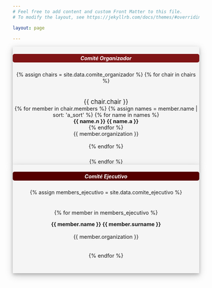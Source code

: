 ```yaml
---
# Feel free to add content and custom Front Matter to this file.
# To modify the layout, see https://jekyllrb.com/docs/themes/#overriding-theme-defaults

layout: page

---
```

<div align="center">




 <div class="row">
    

<div class="column" style="background-color: #F5F5F5;box-shadow:0 4px 8px 0 rgba(0, 0, 0, 0.2), 0 6px 20px 0 rgba(0, 0, 0, 0.19);">
  
<h5 style="padding: 0.2rem; color: white; background-color: #801415; border-radius: 5px"><i class="fa fa-users mr-3"></i> <b>Comité Organizador</b></h5>




{% assign chairs = site.data.comite_organizador %}
{% for chair in chairs %}
<div style="font-size: 0.9rem; padding-top: 1.5rem; padding-bottom: 1.5rem;">
<span style="font-size: 1.05rem">{{ chair.chair }}</span><br>
{% for member in chair.members %}
{% assign names = member.name | sort: 'a_sort' %}
{% for name in names %}
<br><b>{{ name.n }} {{ name.a }}</b><br>
{% endfor %}
<br>{{ member.organization }}<br><br>
{% endfor %}
</div>
{% endfor %}
 
 </div>
  
<div class="column" style="background-color: #F5F5F5;box-shadow:0 4px 8px 0 rgba(0, 0, 0, 0.2), 0 6px 20px 0 rgba(0, 0, 0, 0.19);">

<h5 style="padding: 0.2rem;color:white; background-color: #550000; border-radius: 5px"><i class="fa fa-users mr-3"></i> <b>Comité Ejecutivo</b></h5>



{% assign members_ejecutivo = site.data.comite_ejecutivo  %}
<div style="font-size: 0.9rem; padding-top: 1.5rem; padding-bottom: 1.5rem;">
{% for member in members_ejecutivo %}

<b>{{ member.name }} {{ member.surname }}</b><br>
<br>{{ member.organization }}<br><br><br>
{% endfor %}
</div>


<!--

<h5 style="padding: 0.2rem;color:white; background-color: #e3041e; border-radius: 5px"><i class="fa fa-users mr-3"></i> <b>Comité de Programa de Formación e Innovación Educativa</b></h5>
{% assign chairs = site.data.comite_programa_formacion %}
{% for chair in chairs %}
<div style="font-size: 0.9rem; padding-top: 1.5rem; padding-bottom: 1.5rem;">
<span style="font-size: 1.05rem">{{ chair.chair }}</span><br>
{% for member in chair.members %}
{% assign names = member.name | sort: 'a_sort' %}
{% for name in names %}
<br><b>{{ name.n }} {{ name.a }}</b><br>
{% endfor %}
<br>{{ member.organization }}<br><br>
{% endfor %}
</div>
{% endfor %}



</div>
<div class="column" style="background-color: #F5F5F5;box-shadow:0 4px 8px 0 rgba(0, 0, 0, 0.2), 0 6px 20px 0 rgba(0, 0, 0, 0.19);">





<h5 style="padding: 0.2rem;color:white; background-color: #e3041e; border-radius: 5px"><i class="fa fa-users mr-3"></i> <b>Comité de Programa Científico</b></h5>
{% assign chairs = site.data.comite_programa_cientifico %}
{% for chair in chairs %}
<div style="font-size: 0.9rem; padding-top: 1.5rem; padding-bottom: 1.5rem;">
<span style="font-size: 1.05rem">{{ chair.chair }}</span><br>
{% for member in chair.members %}
{% assign names = member.name | sort: 'a_sort' %}
{% for name in names %}
<br><b>{{ name.n }} {{ name.a }}</b><br>
{% endfor %}
<br>{{ member.organization }}<br><br>
{% endfor %}
</div>
{% endfor %}


<h5 style="padding: 0.2rem;color:white; background-color: #e3041e; border-radius: 5px"><i class="fa fa-users mr-3"></i> <b>Comité de Transferencia Tecnológica</b></h5>
{% assign chairs = site.data.comite_transferencia_tecnologica %}
{% for chair in chairs %}
<div style="font-size: 0.9rem; padding-top: 1.5rem; padding-bottom: 1.5rem;">
<span style="font-size: 1.05rem">{{ chair.chair }}</span><br>
{% for member in chair.members %}
{% assign names = member.name | sort: 'a_sort' %}
{% for name in names %}
<br><b>{{ name.n }} {{ name.a }}</b><br>
{% endfor %}
<br>{{ member.organization }}<br><br>
{% endfor %}
</div>
{% endfor %}
-->


<!--
{% assign members_investigacion = site.data.comite_programa_investigacion | sort: 'surname_sort' %}
{% for member in members_investigacion %}


 
<div style="font-size: 0.9rem; padding-top: 1.5rem; padding-bottom: 1.5rem;">
<b>{{ member.name }} {{ member.surname }}</b><br><br>
{{ member.organization }}
</div>

{% endfor %}
-->



</div>
</div> 
<!--</div>-->
